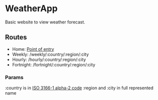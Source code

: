 # WeatherApp
Basic website to view weather forecast.

## Routes
- Home: [Point of entry](https://weather-app-client-ngiving.vercel.app/)
- Weekly: /weekly/:country/:region/:city
- Hourly: /hourly/:country/:region/:city
- Fortnight: /fortnight/:country/:region/:city
### Params
:country is in [ISO 3166-1 alpha-2 code](https://en.wikipedia.org/wiki/ISO_3166-2)
:region and :city in full represented name

